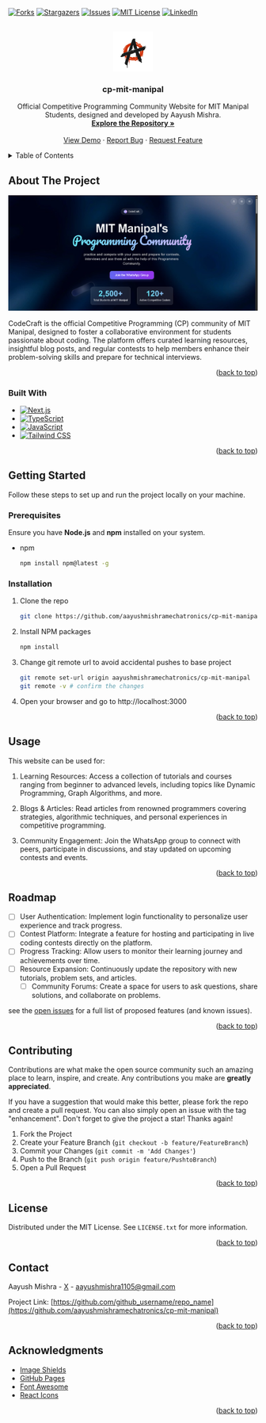 <a id="readme-top"></a>

<!-- PROJECT SHIELDS -->
<!--
*** I'm using markdown "reference style" links for readability.
*** Reference links are enclosed in brackets [ ] instead of parentheses ( ).
*** See the bottom of this document for the declaration of the reference variables
*** for contributors-url, forks-url, etc. This is an optional, concise syntax you may use.
*** https://www.markdownguide.org/basic-syntax/#reference-style-links
-->
[![Forks][forks-shield]][forks-url]
[![Stargazers][stars-shield]][stars-url]
[![Issues][issues-shield]][issues-url]
[![MIT License][license-shield]][license-url]
[![LinkedIn][linkedin-shield]][linkedin-url]



<!-- PROJECT LOGO -->
<br />
<div align="center">
  <a href="https://github.com/aayushmishramechatronics/cp-mit-manipal">
    <img src="images/logo.png" alt="Logo" width="80" height="80">
  </a>

<h3 align="center">cp-mit-manipal</h3>

  <p align="center">
    Official Competitive Programming Community Website for MIT Manipal Students, designed and developed by Aayush Mishra.
    <br />
    <a href="https://github.com/aayushmishramechatronics/cp-mit-manipal"><strong>Explore the Repository »</strong></a>
    <br />
    <br />
    <a href="https://cp-mit-manipal.vercel.app/">View Demo</a>
    &middot;
    <a href="https://github.com/aayushmishramechatronics/cp-mit-manipal/issues/new?labels=bug&template=bug-report---.md">Report Bug</a>
    &middot;
    <a href="https://github.com/aayushmishramechatronics/cp-mit-manipal/issues/new?labels=enhancement&template=feature-request---.md">Request Feature</a>
  </p>
</div>



<!-- TABLE OF CONTENTS -->
<details>
  <summary>Table of Contents</summary>
  <ol>
    <li>
      <a href="#about-the-project">About The Project</a>
      <ul>
        <li><a href="#built-with">Built With</a></li>
      </ul>
    </li>
    <li>
      <a href="#getting-started">Getting Started</a>
      <ul>
        <li><a href="#prerequisites">Prerequisites</a></li>
        <li><a href="#installation">Installation</a></li>
      </ul>
    </li>
    <li><a href="#usage">Usage</a></li>
    <li><a href="#roadmap">Roadmap</a></li>
    <li><a href="#contributing">Contributing</a></li>
    <li><a href="#license">License</a></li>
    <li><a href="#contact">Contact</a></li>
    <li><a href="#acknowledgments">Acknowledgments</a></li>
  </ol>
</details>



<!-- ABOUT THE PROJECT -->
## About The Project

[![Product Name Screen Shot][product-screenshot]](https://example.com)

CodeCraft is the official Competitive Programming (CP) community of MIT Manipal, designed to foster a collaborative environment for students passionate about coding. The platform offers curated learning resources, insightful blog posts, and regular contests to help members enhance their problem-solving skills and prepare for technical interviews.


<p align="right">(<a href="#readme-top">back to top</a>)</p>



### Built With

* [![Next.js][Next.js]][Next-url]
* [![TypeScript][TypeScript]][TypeScript-url]
* [![JavaScript][JavaScript]][JavaScript-url]
* [![Tailwind CSS][Tailwind]][Tailwind-url]

<p align="right">(<a href="#readme-top">back to top</a>)</p>



<!-- GETTING STARTED -->
## Getting Started

Follow these steps to set up and run the project locally on your machine.

### Prerequisites

Ensure you have **Node.js** and **npm** installed on your system.

* npm
  ```sh
  npm install npm@latest -g
  ```

### Installation

1. Clone the repo
   ```sh
   git clone https://github.com/aayushmishramechatronics/cp-mit-manipal.git
   ```
2. Install NPM packages
   ```sh
   npm install
   ```
3. Change git remote url to avoid accidental pushes to base project
   ```sh
   git remote set-url origin aayushmishramechatronics/cp-mit-manipal
   git remote -v # confirm the changes
   ```
4. Open your browser and go to http://localhost:3000
   
<p align="right">(<a href="#readme-top">back to top</a>)</p>



<!-- USAGE EXAMPLES -->
## Usage

This website can be used for:

1. Learning Resources: Access a collection of tutorials and courses ranging from beginner to advanced levels, including topics like Dynamic Programming, Graph Algorithms, and more.

2. Blogs & Articles: Read articles from renowned programmers covering strategies, algorithmic techniques, and personal experiences in competitive programming.

4. Community Engagement: Join the WhatsApp group to connect with peers, participate in discussions, and stay updated on upcoming contests and events.

<p align="right">(<a href="#readme-top">back to top</a>)</p>



<!-- ROADMAP -->
## Roadmap

- [ ] User Authentication: Implement login functionality to personalize user experience and track progress.
- [ ] Contest Platform: Integrate a feature for hosting and participating in live coding contests directly on the platform.
- [ ] Progress Tracking: Allow users to monitor their learning journey and achievements over time.
- [ ] Resource Expansion: Continuously update the repository with new tutorials, problem sets, and articles.
    - [ ] Community Forums: Create a space for users to ask questions, share solutions, and collaborate on problems.

see the [open issues](https://github.com/aayushmishramechatronics/cp-mit-manipal/issues) for a full list of proposed features (and known issues).

<p align="right">(<a href="#readme-top">back to top</a>)</p>



<!-- CONTRIBUTING -->
## Contributing

Contributions are what make the open source community such an amazing place to learn, inspire, and create. Any contributions you make are **greatly appreciated**.

If you have a suggestion that would make this better, please fork the repo and create a pull request. You can also simply open an issue with the tag "enhancement".
Don't forget to give the project a star! Thanks again!

1. Fork the Project
2. Create your Feature Branch (`git checkout -b feature/FeatureBranch`)
3. Commit your Changes (`git commit -m 'Add Changes'`)
4. Push to the Branch (`git push origin feature/PushtoBranch`)
5. Open a Pull Request

<p align="right">(<a href="#readme-top">back to top</a>)</p>


<!-- LICENSE -->
## License

Distributed under the MIT License. See `LICENSE.txt` for more information.

<p align="right">(<a href="#readme-top">back to top</a>)</p>



<!-- CONTACT -->
## Contact

Aayush Mishra - [X](https://x.com/AayushMish33852) - aayushmishra1105@gmail.com

Project Link: [https://github.com/github_username/repo_name](https://github.com/aayushmishramechatronics/cp-mit-manipal)

<p align="right">(<a href="#readme-top">back to top</a>)</p>



<!-- ACKNOWLEDGMENTS -->
## Acknowledgments

* [Image Shields](https://shields.io/)
* [GitHub Pages](https://pages.github.com)
* [Font Awesome](https://fontawesome.com)
* [React Icons](https://react-icons.github.io/react-icons/search)

<p align="right">(<a href="#readme-top">back to top</a>)</p>



<!-- MARKDOWN LINKS & IMAGES -->
<!-- https://www.markdownguide.org/basic-syntax/#reference-style-links -->
[forks-shield]: https://img.shields.io/github/forks/aayushmishramechatronics/cp-mit-manipal.svg?style=for-the-badge
[forks-url]: https://github.com/aayushmishramechatronics/cp-mit-manipal/network/members
[stars-shield]: https://img.shields.io/github/stars/aayushmishramechatronics/cp-mit-manipal.svg?style=for-the-badge
[stars-url]: https://github.com/aayushmishramechatronics/cp-mit-manipal/stargazers
[issues-shield]: https://img.shields.io/github/issues/aayushmishramechatronics/cp-mit-manipal.svg?style=for-the-badge
[issues-url]: https://github.com/aayushmishramechatronics/cp-mit-manipal/issues
[license-shield]: https://img.shields.io/github/license/aayushmishramechatronics/cp-mit-manipal.svg?style=for-the-badge
[license-url]: https://github.com/aayushmishramechatronics/cp-mit-manipal/blob/master/LICENSE.txt
[linkedin-shield]: https://img.shields.io/badge/-LinkedIn-black.svg?style=for-the-badge&logo=linkedin&colorB=555
[linkedin-url]: https://www.linkedin.com/in/aayush-anil-mishra/
[product-screenshot]: images/screenshots.png
[Next.js]: https://img.shields.io/badge/Next.js-000000?style=for-the-badge&logo=next.js&logoColor=white
[Next-url]: https://nextjs.org/
[TypeScript]: https://img.shields.io/badge/TypeScript-3178C6?style=for-the-badge&logo=typescript&logoColor=white
[TypeScript-url]: https://www.typescriptlang.org/
[JavaScript]: https://img.shields.io/badge/JavaScript-F7DF1E?style=for-the-badge&logo=javascript&logoColor=black
[JavaScript-url]: https://developer.mozilla.org/en-US/docs/Web/JavaScript
[Tailwind]: https://img.shields.io/badge/Tailwind_CSS-38B2AC?style=for-the-badge&logo=tailwind-css&logoColor=white
[Tailwind-url]: https://tailwindcss.com/
